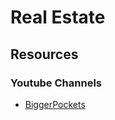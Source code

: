 # Real Estate

## Resources

### Youtube Channels
- [BiggerPockets](https://www.youtube.com/channel/UCVWDbXqQ8cupuVpotWNt2eg)